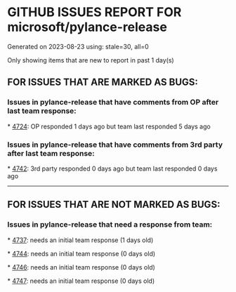 
# GITHUB ISSUES REPORT FOR microsoft/pylance-release


Generated on 2023-08-23 using: stale=30, all=0


Only showing items that are new to report in past 1 day(s)


## FOR ISSUES THAT ARE MARKED AS BUGS:


### Issues in pylance-release that have comments from OP after last team response:


\* [4724](https://github.com/microsoft/pylance-release/issues/4724 "Conflict with pylance syntax highlighting and code completion"): OP responded 1 days ago but team last responded 5 days ago

### Issues in pylance-release that have comments from 3rd party after last team response:


\* [4742](https://github.com/microsoft/pylance-release/issues/4742 "Pylance is not work for jupyter notebook in VScode"): 3rd party responded 0 days ago but team last responded 0 days ago

---

## FOR ISSUES THAT ARE NOT MARKED AS BUGS:


### Issues in pylance-release that need a response from team:


\* [4737](https://github.com/microsoft/pylance-release/issues/4737 "Automatic indentation may not reach the appropriate position in a few cases"): needs an initial team response (1 days old)

\* [4744](https://github.com/microsoft/pylance-release/issues/4744 "&quot;Import 'environs' could not be resolved&quot;"): needs an initial team response (0 days old)

\* [4746](https://github.com/microsoft/pylance-release/issues/4746 "Raw f-strings loose raw-string coloring"): needs an initial team response (0 days old)

\* [4747](https://github.com/microsoft/pylance-release/issues/4747 "Pylance is not working on my vscode"): needs an initial team response (0 days old)
